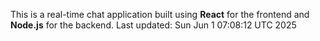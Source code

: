 This is a real-time chat application built using **React** for the frontend and **Node.js** for the backend.
Last updated: Sun Jun  1 07:08:12 UTC 2025
